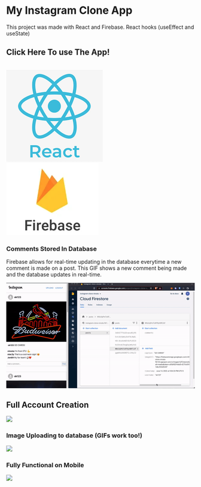 # My Instagram Clone App

This project was made with React and Firebase.
React hooks (useEffect and useState)
<br>
<h2 href="https://instagram-clone-vinrata-96143.web.app/" > Click Here To use The App! </h2><br>
<img src="reactlogo.png" />
<img src="firebaselogo.png" /><br>

### Comments Stored In Database
Firebase allows for real-time updating in the database everytime a new comment is made on a post.
This GIF shows a new comment being made and the database updates in real-time.

<img src="commnetsInDatabase.gif" />


## Full Account Creation 
<img src="accountCreation.gif" />
<br>

### Image Uploading to database (GIFs work too!)

<img src ="fodotruckupload.gif" />
<br>

### Fully Functional on Mobile
<img src ="mobileUploading.gif" />
<br>




